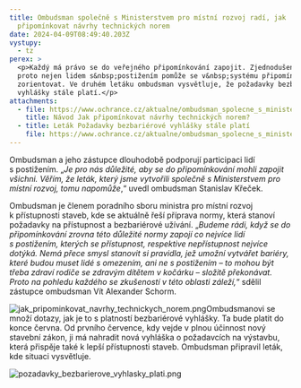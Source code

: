 ```yaml
---
title: Ombudsman společně s Ministerstvem pro místní rozvoj radí, jak
  připomínkovat návrhy technických norem
date: 2024-04-09T08:49:40.203Z
vystupy:
  - tz
perex: >
  <p>Každý má právo se do veřejného připomínkování zapojit. Zjednodušený návod
  proto nejen lidem s&nbsp;postižením pomůže se v&nbsp;systému připomínkování
  zorientovat. Ve druhém letáku ombudsman vysvětluje, že požadavky bezbariérové
  vyhlášky stále platí.</p>
attachments:
  - file: https://www.ochrance.cz/aktualne/ombudsman_spolecne_s_ministerstvem_pro_mistni_rozvoj_radi_jak_pripominkovat_navrhy_technickych_norem/jak_pripominkovat_navrhy_technickych_norem.pdf
    title: Návod Jak připomínkovat návrhy technických norem?
  - title: Leták Požadavky bezbariérové vyhlášky stále platí
    file: https://www.ochrance.cz/aktualne/ombudsman_spolecne_s_ministerstvem_pro_mistni_rozvoj_radi_jak_pripominkovat_navrhy_technickych_norem/pozadavky_bezbarierove_vyhlasky_stale_plati.pdf
---
```

<p>Ombudsman a jeho zástupce dlouhodobě podporují participaci lidí s&nbsp;postižením. &bdquo;<em>Je pro nás důležité, aby se do připomínkování mohli zapojit všichni. Věřím, že leták, který jsme vytvořili společně s&nbsp;Ministerstvem pro místní rozvoj, tomu napomůže</em>,&ldquo; uvedl ombudsman Stanislav Křeček.</p>

<p>Ombudsman je členem poradního sboru ministra pro místní rozvoj k&nbsp;přístupnosti staveb, kde se aktuálně řeší příprava normy, která stanoví požadavky na přístupnost a bezbariérové užívání. &bdquo;<em>Budeme rádi, když se do</em> <em>připomínkování zrovna této důležité normy zapojí co nejvíce lidí s&nbsp;postižením, kterých se přístupnost, respektive nepřístupnost nejvíce dotýká. Nemá přece smysl stanovit si pravidla, jež umožní vytvářet bariéry, které budou muset lidé s&nbsp;omezením, ani ne s&nbsp;postižením &ndash; to mohou být třeba zdraví rodiče se zdravým&nbsp;dítětem v&nbsp;kočárku &ndash; složitě překonávat. Proto na pohledu každého se zkušeností v&nbsp;této oblasti záleží,</em>&ldquo; sdělil zástupce ombudsman Vít Alexander Schorm.</p>

<p><img alt="jak_pripominkovat_navrhy_technickych_norem.png" src="https://www.ochrance.cz/aktualne/ombudsman_spolecne_s_ministerstvem_pro_mistni_rozvoj_radi_jak_pripominkovat_navrhy_technickych_norem/jak_pripominkovat_navrhy_technickych_norem.png" />Ombudsmanovi se množí dotazy, jak je to s&nbsp;platností bezbariérové vyhlášky. Ta bude platit do konce června. Od prvního července, kdy vejde v&nbsp;plnou účinnost nový stavební zákon, ji má nahradit nová vyhláška o požadavcích na výstavbu, která přispěje také k lepší přístupnosti staveb. Ombudsman připravil leták, kde situaci vysvětluje.</p>

<p><img alt="pozadavky_bezbarierove_vyhlasky_plati.png" src="https://www.ochrance.cz/aktualne/ombudsman_spolecne_s_ministerstvem_pro_mistni_rozvoj_radi_jak_pripominkovat_navrhy_technickych_norem/pozadavky_bezbarierove_vyhlasky_plati.png" /></p>
